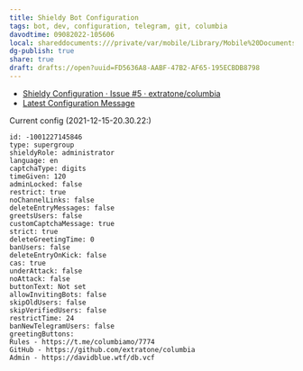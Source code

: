 ```yaml
---
title: Shieldy Bot Configuration
tags: bot, dev, configuration, telegram, git, columbia
davodtime: 09082022-105606
local: shareddocuments:///private/var/mobile/Library/Mobile%20Documents/iCloud~md~obsidian/Documents/OBSHIDDIAN/drafts/FD5636A8-AABF-47B2-AF65-195ECBDB8798.md
dg-publish: true
share: true
draft: drafts://open?uuid=FD5636A8-AABF-47B2-AF65-195ECBDB8798
---
```


- [Shieldy Configuration · Issue #5 · extratone/columbia](https://github.com/extratone/columbia/issues/5)
- [Latest Configuration Message](https://t.me/columbiamo/9699)

Current config (2021-12-15-20.30.22:)
```
id: -1001227145846
type: supergroup
shieldyRole: administrator
language: en
captchaType: digits
timeGiven: 120
adminLocked: false
restrict: true
noChannelLinks: false
deleteEntryMessages: false
greetsUsers: false
customCaptchaMessage: true
strict: true
deleteGreetingTime: 0
banUsers: false
deleteEntryOnKick: false
cas: true
underAttack: false
noAttack: false
buttonText: Not set
allowInvitingBots: false
skipOldUsers: false
skipVerifiedUsers: false
restrictTime: 24
banNewTelegramUsers: false
greetingButtons:
Rules - https://t.me/columbiamo/7774
GitHub - https://github.com/extratone/columbia
Admin - https://davidblue.wtf/db.vcf
```